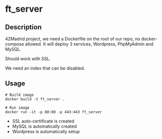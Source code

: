 # ft_server

## Description

42Madrid project, we need a Dockerfile on the root of our repo, no docker-compose allowed. It will deploy 3 services, Wordpress, PhpMyAdmin and MySQL.

Should work with SSL.

We need an index that can be disabled.

## Usage

```shell
# Build image
docker build -t ft_server .

# Run image
docker run -it -p 80:80 -p 443:443 ft_server
```
* SSL auto-certificate is created
* MySQL is automatically created
* Wordpress is automatically setup
